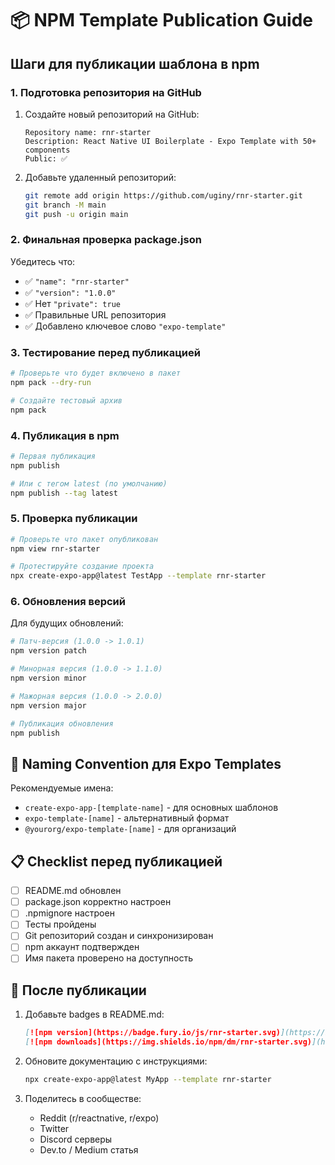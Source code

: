 # 📦 NPM Template Publication Guide

## Шаги для публикации шаблона в npm

### 1. Подготовка репозитория на GitHub

1. Создайте новый репозиторий на GitHub:
   ```
   Repository name: rnr-starter
   Description: React Native UI Boilerplate - Expo Template with 50+ components
   Public: ✅
   ```

2. Добавьте удаленный репозиторий:
   ```bash
   git remote add origin https://github.com/uginy/rnr-starter.git
   git branch -M main
   git push -u origin main
   ```

### 2. Финальная проверка package.json

Убедитесь что:
- ✅ `"name": "rnr-starter"`
- ✅ `"version": "1.0.0"`
- ✅ Нет `"private": true`
- ✅ Правильные URL репозитория
- ✅ Добавлено ключевое слово `"expo-template"`

### 3. Тестирование перед публикацией

```bash
# Проверьте что будет включено в пакет
npm pack --dry-run

# Создайте тестовый архив
npm pack
```

### 4. Публикация в npm

```bash
# Первая публикация
npm publish

# Или с тегом latest (по умолчанию)
npm publish --tag latest
```

### 5. Проверка публикации

```bash
# Проверьте что пакет опубликован
npm view rnr-starter

# Протестируйте создание проекта
npx create-expo-app@latest TestApp --template rnr-starter
```

### 6. Обновления версий

Для будущих обновлений:

```bash
# Патч-версия (1.0.0 -> 1.0.1)
npm version patch

# Минорная версия (1.0.0 -> 1.1.0)
npm version minor

# Мажорная версия (1.0.0 -> 2.0.0)
npm version major

# Публикация обновления
npm publish
```

## 🎯 Naming Convention для Expo Templates

Рекомендуемые имена:
- `create-expo-app-[template-name]` - для основных шаблонов
- `expo-template-[name]` - альтернативный формат
- `@yourorg/expo-template-[name]` - для организаций

## 📋 Checklist перед публикацией

- [ ] README.md обновлен
- [ ] package.json корректно настроен
- [ ] .npmignore настроен
- [ ] Тесты пройдены
- [ ] Git репозиторий создан и синхронизирован
- [ ] npm аккаунт подтвержден
- [ ] Имя пакета проверено на доступность

## 🚀 После публикации

1. Добавьте badges в README.md:
   ```markdown
   [![npm version](https://badge.fury.io/js/rnr-starter.svg)](https://badge.fury.io/js/rnr-starter)
   [![npm downloads](https://img.shields.io/npm/dm/rnr-starter.svg)](https://www.npmjs.com/package/rnr-starter)
   ```

2. Обновите документацию с инструкциями:
   ```bash
   npx create-expo-app@latest MyApp --template rnr-starter
   ```

3. Поделитесь в сообществе:
   - Reddit (r/reactnative, r/expo)
   - Twitter
   - Discord серверы
   - Dev.to / Medium статья
